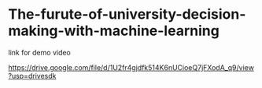 # The-furute-of-university-decision-making-with-machine-learning

link for demo video

https://drive.google.com/file/d/1U2fr4gjdfk514K6nUCioeQ7jFXodA_q9/view?usp=drivesdk
